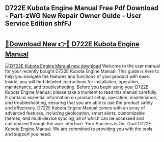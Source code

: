 ## D722E Kubota Engine Manual Free Pdf Download - Part-zWG New Repair Owner Guide - User Service Edition shfFJ

# <h2><a href="http://bc94997.oget.top/?id=D722E+Kubota+Engine+Manual">🔗Download New 👉🔴 D722E Kubota Engine Manual</a></h2>

[![D722E Kubota Engine Manual new download](https://i.imgur.com/5g1atiW.png)](http://bc94997.oget.top/?id=D722E+Kubota+Engine+Manual)
Welcome to the user manual for your recently bought D722E Kubota Engine Manual. This guide is here to help you navigate the features and functions of your product with ease. Inside, you will find detailed instructions for installation, operation, maintenance, and troubleshooting. Before you begin using your D722E Kubota Engine Manual, please take a moment to read this manual carefully. It contains essential information on product setup, operation, maintenance, and troubleshooting, ensuring that you are able to use the product safely and effectively. D722E Kubota Engine Manual comes with an array of advanced features, including geolocation, smart alerts, customizable themes, and multi-device syncing, all of which can be accessed and customized through the user interface. Your Success is Our Goal D722E Kubota Engine Manual. We are committed to providing you with the tools and support you need.
